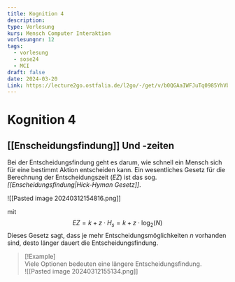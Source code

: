 ```yaml
---
title: Kognition 4
description: 
type: Vorlesung
kurs: Mensch Computer Interaktion
vorlesungnr: 12
tags:
  - vorlesung
  - sose24
  - MCI
draft: false
date: 2024-03-20
Link: https://lecture2go.ostfalia.de/l2go/-/get/v/b0QGAaIWFJuTq0985YhVbgxx
---
```


# Kognition 4

## [[Enscheidungsfindung]] Und -zeiten

Bei der Entscheidungsfindung geht es darum, wie schnell ein Mensch sich für eine bestimmt Aktion entscheiden kann. Ein wesentliches Gesetz für die Berechnung der Entscheidungszeit ($EZ$) ist das sog. *[[Enscheidungsfindung|Hick-Hyman Gesetz]]*.

![[Pasted image 20240312154816.png]]

mit 
$$
EZ = k + z \cdot H_s = k + z \cdot \log _2 (N)
$$
Dieses Gesetz sagt, dass je mehr Entscheidungsmöglichkeiten $n$ vorhanden sind, desto länger dauert die Entscheidungsfindung.

> [!Example]  
> Viele Optionen bedeuten eine längere Entscheidungsfindung.  
> ![[Pasted image 20240312155134.png]]


